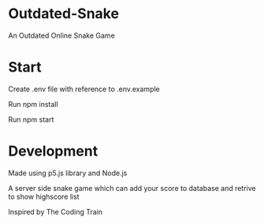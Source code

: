 # Outdated-Snake
An Outdated Online Snake Game

# Start
Create .env file with reference to .env.example

Run npm install

Run npm start

# Development
Made using p5.js library and Node.js

A server side snake game which can add your score to database and retrive to show highscore list

Inspired by The Coding Train
